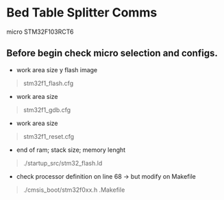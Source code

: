 # Bed Table Splitter Comms
micro STM32F103RCT6

Before begin check micro selection and configs.
-----------------------------------------------

* work area size y flash image
>stm32f1_flash.cfg

* work area size
>stm32f1_gdb.cfg

* work area size
>stm32f1_reset.cfg

* end of ram; stack size; memory lenght
>./startup_src/stm32_flash.ld

* check processor definition on line 68 -> but modify on Makefile
>./cmsis_boot/stm32f0xx.h
>.Makefile

